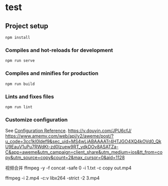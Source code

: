 <!--
 * @Author: your name
 * @Date: 2020-10-28 10:53:30
 * @LastEditTime: 2020-11-09 11:32:31
 * @LastEditors: Please set LastEditors
 * @Description: In User Settings Edit
 * @FilePath: \electronVue\README.md
-->
# test

## Project setup
```
npm install
```

### Compiles and hot-reloads for development
```
npm run serve
```

### Compiles and minifies for production
```
npm run build
```

### Lints and fixes files
```
npm run lint
```

### Customize configuration
See [Configuration Reference](https://cli.vuejs.org/config/).
https://v.douyin.com/JPU6cfJ/
https://www.amemv.com/web/api/v2/aweme/post/?u_code=3cc1kl0ldef9&sec_uid=MS4wLjABAAAATr4HTJGO4XQ4kOVd0_QkU9EauV1uPu7RWdKt-zd0lzuew9RT_ydkDOv8ASATZa-C&app=aweme&utm_campaign=client_share&utm_medium=ios&tt_from=copy&utm_source=copy&count=2&max_cursor=0&aid=1128

视频合并
ffmpeg -y -f concat -safe 0 -i 1.txt -c copy out.mp4

ffmpeg -i 2.mp4 -c:v libx264 -strict -2 3.mp4